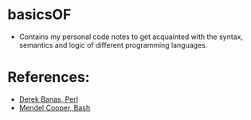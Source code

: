 # basicsOF
- Contains my personal code notes to get acquainted with the syntax, semantics and logic of different programming languages.

# References:
- [Derek Banas, Perl](https://www.newthinktank.com/)
- [Mendel Cooper, Bash](https://tldp.org/LDP/abs/html/)
